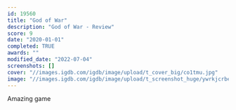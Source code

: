 ```yaml
---
id: 19560
title: "God of War"
description: "God of War - Review"
score: 9
date: "2020-01-01"
completed: TRUE
awards: ""
modified_date: "2022-07-04"
screenshots: []
cover: "//images.igdb.com/igdb/image/upload/t_cover_big/co1tmu.jpg"
image: "//images.igdb.com/igdb/image/upload/t_screenshot_huge/ywrkjcrbeemmb51flsfj.jpg"
---
```

Amazing game
